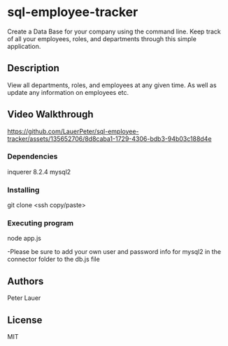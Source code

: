 # sql-employee-tracker

Create a Data Base for your company using the command line. Keep track of all your employees, roles, and departments through this simple application.

## Description

View all departments, roles, and employees at any given time. As well as update any information on employees etc.

## Video Walkthrough



https://github.com/LauerPeter/sql-employee-tracker/assets/135652706/8d8caba1-1729-4306-bdb3-94b03c188d4e



### Dependencies

inquerer 8.2.4 
mysql2

### Installing

git clone <ssh copy/paste>

### Executing program

node app.js

-Please be sure to add your own user and password info for mysql2 in the connector folder to the db.js file

## Authors

Peter Lauer


## License

MIT

